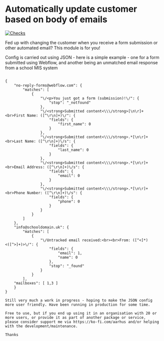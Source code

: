 # Automatically update customer based on body of emails

[![Checks](https://github.com/aarhus/AarhusChangeCustomer/actions/workflows/buildchecks.yml/badge.svg)](https://github.com/aarhus/AarhusChangeCustomer/actions/workflows/buildchecks.yml)

Fed up with changing the customer when you receive a form submission or other automated email? This module is for you!

Config is carried out using JSON - here is a simple example - one for a form submitted using Webflow, and another being an unmatched email response from a school MIS system

```

{
    "no-reply-forms@webflow.com": {
        "matches": [
            {
                "\/<p>You just got a form (submission)!\/": {
                    "stop": "_notfound"
                },
                "\/<strong>Submitted content<\\\/strong>[\n\r]+<br>First Name: ([^\r\n]+)\/": {
                    "fields": {
                        "first_name": 0
                    }
                },
                "\/<strong>Submitted content<\\\/strong>.*[\n\r]+<br>Last Name: ([^\r\n]+)\/s": {
                    "fields": {
                        "last_name": 0
                    }
                },
                "\/<strong>Submitted content<\\\/strong>.*[\n\r]+<br>Email Address: ([^\r\n]+)\/s": {
                    "fields": {
                        "email": 0
                    }
                },
                "\/<strong>Submitted content<\\\/strong>.*[\n\r]+<br>Phone Number: ([^\r\n]+)\/s": {
                    "fields": {
                        "phone": 0
                    }
                }
            }
        ]
    },
    "info@schooldomain.uk": {
        "matches": [
            {
                "\/Untracked email received:<br><br>From: ([^<]*) <([^>]+)>\/": {
                    "fields": {
                        "email": 1,
                        "name": 0
                    },
                    "stop": "_found"
                }
            }
        ],
	"mailboxes": [ 1,3 ]
    }
}

Still very much a work in progress - hoping to make the JSON config more user friendly. Have been running in production for some time.

Free to use, but if you end up using it in an organisation with 20 or more users, or provide it as part of another package or service, please consider support me via https://ko-fi.com/aarhus and/or helping with the development/maintenance.

Thanks
```
